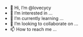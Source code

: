 - 👋 Hi, I’m @lovecycy
- 👀 I’m interested in ...
- 🌱 I’m currently learning ...
- 💞️ I’m looking to collaborate on ...
- 📫 How to reach me ...

<!---
lovecycy/lovecycy is a ✨ special ✨ repository because its `README.md` (this file) appears on your GitHub profile.
You can click the Preview link to take a look at your changes.
--->
